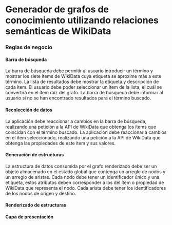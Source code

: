 # Generador de grafos de conocimiento utilizando relaciones semánticas de WikiData

### Reglas de negocio

#### Barra de búsqueda
La barra de búsqueda debe permitir al usuario introducir un término y mostrar los siete ítems de WikiData cuya etiqueta se aproxime más a este término.
La lista de resultados debe mostrar la etiqueta y descripción de cada ítem.
El usuario debe poder seleccionar un ítem de la lista, el cuál se convertirá en el ítem raíz del grafo.
La barra de búsqueda debe informar al usuario si no se han encontrado resultados para el término buscado.

#### Recolección de datos
La aplicación debe reaccionar a cambios en la barra de búsqueda, realizando una petición a la API de WikiData que obtenga los ítems que coincidan con el término buscado.
La aplicación debe reaccionar a cambios en el ítem seleccionado, realizando una petición a la API de WikiData que obtenga las propiedades de este ítem y sus valores.


#### Generación de estructuras
La estructura de datos consumida por el grafo renderizado debe ser un objeto almacenado en el estado global que contenga un arreglo de nodos y un arreglo de aristas.
Cada nodo debe tener un identificador único y una etiqueta, estos atributos deben corresponder a los del ítem o propiedad de WikiData que representa el nodo.
Cada arista debe tener los identificadores de los nodos de origen y destino.


#### Renderizado de estructuras

#### Capa de presentación

